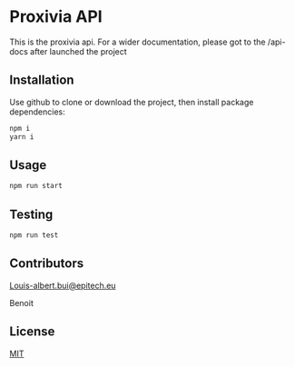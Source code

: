 # Proxivia API

This is the proxivia api.
For a wider documentation, please got to the /api-docs after launched the project

## Installation

Use github to clone or download the project, then install package dependencies:

```bash
npm i
yarn i
```

## Usage

```bash
npm run start
```

## Testing
```bash
npm run test
```

## Contributors
Louis-albert.bui@epitech.eu

Benoit 

## License
[MIT](https://choosealicense.com/licenses/mit/)